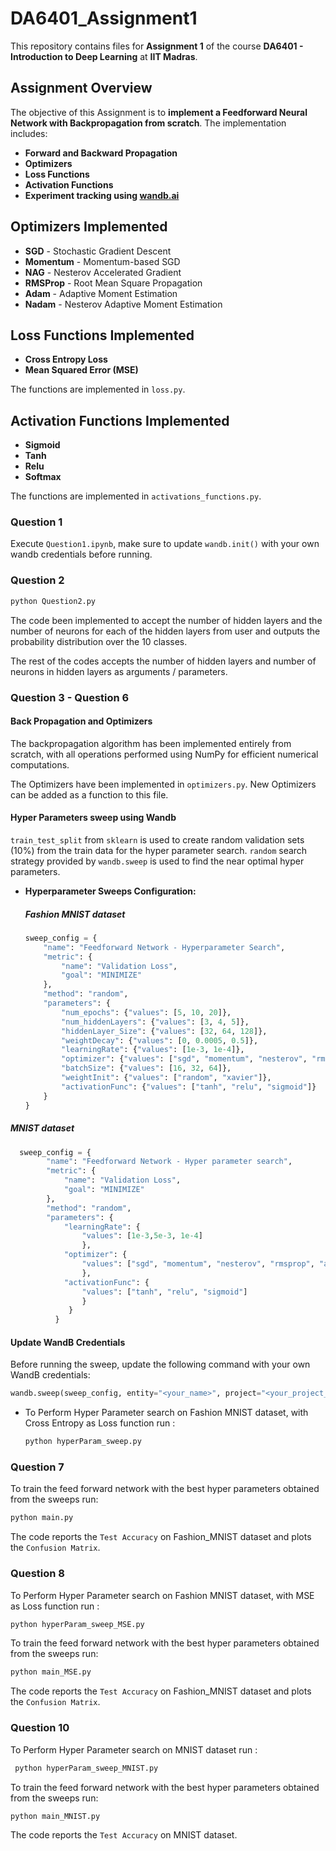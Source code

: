 # DA6401_Assignment1  

This repository contains files for **Assignment 1** of the course **DA6401 - Introduction to Deep Learning** at **IIT Madras**.  

## Assignment Overview  
The objective of this Assignment is to **implement a Feedforward Neural Network with Backpropagation from scratch**. The implementation includes:  

- **Forward and Backward Propagation**  
- **Optimizers**  
- **Loss Functions**
- **Activation Functions**  
- **Experiment tracking using [wandb.ai](https://wandb.ai/)** 

## Optimizers Implemented  

- **SGD** - Stochastic Gradient Descent  
- **Momentum** - Momentum-based SGD  
- **NAG** - Nesterov Accelerated Gradient   
- **RMSProp** - Root Mean Square Propagation  
- **Adam** - Adaptive Moment Estimation  
- **Nadam** - Nesterov Adaptive Moment Estimation  

## Loss Functions Implemented  

- **Cross Entropy Loss**  
- **Mean Squared Error (MSE)**
  
The functions are implemented in `loss.py`.

## Activation Functions Implemented  

- **Sigmoid**  
- **Tanh**
- **Relu**
- **Softmax**
  
The functions are implemented in `activations_functions.py`.

### Question 1
Execute `Question1.ipynb`, make sure to update `wandb.init()` with your own wandb credentials before running.

### Question 2
``` python
python Question2.py
``` 
The code been implemented to accept the number of hidden layers and the number of neurons for each of the hidden layers from user and outputs the probability distribution over the 10 classes.

The rest of the codes accepts the number of hidden layers and number of neurons in hidden layers as arguments / parameters. 

### Question 3 - Question 6
#### Back Propagation and Optimizers
  The backpropagation algorithm has been implemented entirely from scratch, with all operations performed using NumPy for efficient numerical computations.
  
  The Optimizers have been implemented in `optimizers.py`. New Optimizers can be added as a function to this file.

#### Hyper Parameters sweep using Wandb
  `train_test_split` from `sklearn` is used to create random validation sets (10%) from the train data for the hyper parameter search.
  `random` search strategy provided by `wandb.sweep` is used to find the near optimal hyper parameters.
   
- **Hyperparameter Sweeps Configuration:**  

  ##### Fashion MNIST dataset 

     ```python
     sweep_config = {
         "name": "Feedforward Network - Hyperparameter Search",
         "metric": {
             "name": "Validation Loss",
             "goal": "MINIMIZE"
         },
         "method": "random",
         "parameters": {
             "num_epochs": {"values": [5, 10, 20]},
             "num_hiddenLayers": {"values": [3, 4, 5]},
             "hiddenLayer_Size": {"values": [32, 64, 128]},
             "weightDecay": {"values": [0, 0.0005, 0.5]},
             "learningRate": {"values": [1e-3, 1e-4]},
             "optimizer": {"values": ["sgd", "momentum", "nesterov", "rmsprop", "adam", "nadam"]},
             "batchSize": {"values": [16, 32, 64]},
             "weightInit": {"values": ["random", "xavier"]},
             "activationFunc": {"values": ["tanh", "relu", "sigmoid"]}
         }
     }
     ```
     

##### MNIST dataset

  ```python
    sweep_config = {
          "name": "Feedforward Network - Hyper parameter search",
          "metric": {
              "name": "Validation Loss",
              "goal": "MINIMIZE"
          },
          "method": "random",
          "parameters": {
              "learningRate": {
                  "values": [1e-3,5e-3, 1e-4]
                  },
              "optimizer": {
                  "values": ["sgd", "momentum", "nesterov", "rmsprop", "adam", "nadam"]
                  },
              "activationFunc": {
                  "values": ["tanh", "relu", "sigmoid"]
                  }
               }
            }
  ```
#### Update WandB Credentials  
Before running the sweep, update the following command with your own WandB credentials:  

```python
wandb.sweep(sweep_config, entity="<your_name>", project="<your_project_name>")
```

- To Perform Hyper Parameter search on Fashion MNIST dataset, with Cross Entropy as Loss function run :
  ``` python
  python hyperParam_sweep.py
  ```
  
### Question 7
To train the feed forward network with the best hyper parameters obtained from the sweeps run:
```python
python main.py
```
The code reports the `Test Accuracy` on Fashion_MNIST dataset and plots the `Confusion Matrix`. 

### Question 8
To Perform Hyper Parameter search on Fashion MNIST dataset, with MSE as Loss function run :
  ``` python
  python hyperParam_sweep_MSE.py
  ```

To train the feed forward network with the best hyper parameters obtained from the sweeps run:
  ```python
  python main_MSE.py
  ```
The code reports the `Test Accuracy` on Fashion_MNIST dataset and plots the `Confusion Matrix`. 

### Question 10
To Perform Hyper Parameter search on MNIST dataset run : 
   ``` python
    python hyperParam_sweep_MNIST.py
   ```
To train the feed forward network with the best hyper parameters obtained from the sweeps run:
  ```python
  python main_MNIST.py
  ```
The code reports the `Test Accuracy` on MNIST dataset. 

  
